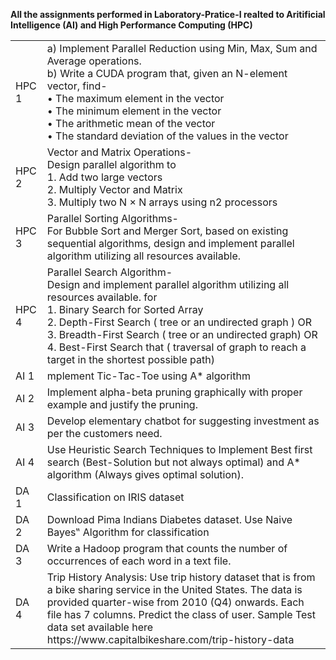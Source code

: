 <strong>All the assignments performed in Laboratory-Pratice-I realted to Aritificial Intelligence (AI) and High Performance Computing (HPC)</strong>

<table>

<tr>
	<td>HPC 1</td>
	<td>a) Implement Parallel Reduction using Min, Max, Sum and Average operations.<br>
		b) Write a CUDA program that, given an N-element vector, find-<br>
				• The maximum element in the vector <br>
				• The minimum element in the vector <br>
				• The arithmetic mean of the vector <br>
				• The standard deviation of the values in the vector
	</td>
</tr>

<td>HPC 2</td>
	<td>Vector and Matrix Operations- <br>
		Design parallel algorithm to <br>
		1. Add two large vectors <br>
		2. Multiply Vector and Matrix <br>
		3. Multiply two N × N arrays using n2 processors 
	</td>
</tr>

<td>HPC 3</td>
	<td>Parallel Sorting Algorithms- <br>
For Bubble Sort and Merger Sort, based on existing sequential algorithms, design and implement parallel algorithm utilizing all resources available. 
	</td>
</tr>

<td>HPC 4</td>
	<td>Parallel Search Algorithm- <br>
Design and implement parallel algorithm utilizing all resources available. for <br>
1. Binary Search for Sorted Array <br>
2. Depth-First Search ( tree or an undirected graph ) OR <br>
3. Breadth-First Search ( tree or an undirected graph) OR <br>
4. Best-First Search that ( traversal of graph to reach a target in the shortest possible path) 
	</td>
</tr>

<td>AI 1</td>
	<td>mplement Tic-Tac-Toe using A* algorithm 
	</td>
</tr>

<td>AI 2</td>
	<td>Implement alpha-beta pruning graphically with proper example and justify the pruning. 
	</td>
</tr>

<td>AI 3</td>
	<td>Develop elementary chatbot for suggesting investment as per the customers need. 
</tr>

<td>AI 4</td>
	<td>Use Heuristic Search Techniques to Implement Best first search (Best-Solution but not always optimal) and A* algorithm (Always gives optimal solution). 
</tr>

<td>DA 1</td>
	<td> 
		Classification on IRIS dataset
	</td>
</tr>

<td>DA 2</td>
	<td> 
		Download Pima Indians Diabetes dataset. Use Naive Bayes‟ Algorithm for classification 
	</td>
</tr>

<td>DA 3</td>
	<td> Write a Hadoop program that counts the number of occurrences of each word in a text file. 
	</td>
</tr>

<td>DA 4</td>
	<td> Trip History Analysis: Use trip history dataset that is from a bike sharing service in the United States. The data is provided quarter-wise from 2010 (Q4) onwards. Each file has 7 columns. Predict the class of user. Sample Test data set available here https://www.capitalbikeshare.com/trip-history-data 
	</td>
</tr>

</table>	
